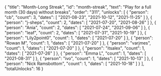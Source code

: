 {
  "title": "Month-Long Streak",
  "id": "month-streak",
  "text": "Play for a full month (30 days) without breaks",
  "order": "311",
  "unlocks": [
    {
      "person": "cb",
      "count": 3,
      "dates": [
        "2021-08-23",
        "2021-10-12",
        "2021-11-25"
      ]
    },
    {
      "person": "j-sheps",
      "count": 2,
      "dates": [
        "2021-07-20",
        "2021-08-26"
      ]
    },
    {
      "person": "Ania",
      "count": 2,
      "dates": [
        "2021-07-24",
        "2021-09-06"
      ]
    },
    {
      "person": "leaf",
      "count": 2,
      "dates": [
        "2021-07-31",
        "2021-10-19"
      ]
    },
    {
      "person": "Lily2point0",
      "count": 1,
      "dates": [
        "2021-07-20"
      ]
    },
    {
      "person": "Rowan M",
      "count": 1,
      "dates": [
        "2021-07-20"
      ]
    },
    {
      "person": "varjmes",
      "count": 1,
      "dates": [
        "2021-07-20"
      ]
    },
    {
      "person": "itsalex",
      "count": 1,
      "dates": [
        "2021-07-26"
      ]
    },
    {
      "person": "Emma L",
      "count": 1,
      "dates": [
        "2021-08-31"
      ]
    },
    {
      "person": "ivo",
      "count": 1,
      "dates": [
        "2021-10-13"
      ]
    },
    {
      "person": "Nick Ramsbottom",
      "count": 1,
      "dates": [
        "2021-10-18"
      ]
    }
  ],
  "totalUnlocks": 16
}
